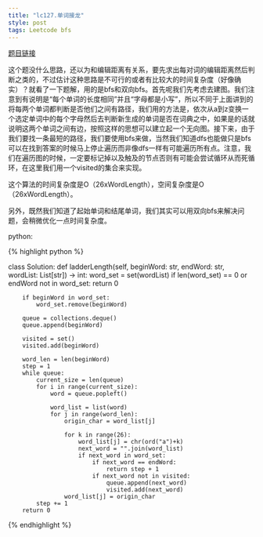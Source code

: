 ```yaml
---
title: "lc127.单词接龙"
style: post
tags: Leetcode bfs
---
```


[题目链接](https://leetcode-cn.com/problems/word-ladder/)

这个题没什么思路，还以为和编辑距离有关系，要先求出每对词的编辑距离然后判断之类的，不过估计这种思路是不可行的或者有比较大的时间复杂度（好像确实）？就看了一下题解，用的是bfs和双向bfs。首先呢我们先考虑去建图。我们注意到有说明是“每个单词的长度相同”并且“字母都是小写”，所以不同于上面讲到的将每两个单词都判断是否他们之间有路径，我们用的方法是，依次从a到z变换一个选定单词中的每个字母然后去判断新生成的单词是否在词典之中，如果是的话就说明这两个单词之间有边，按照这样的思想可以建立起一个无向图。接下来，由于我们要找一条最短的路径，我们要使用bfs来做，当然我们知道dfs也能做只是bfs可以在找到答案的时候马上停止遍历而非像dfs一样有可能遍历所有点。注意，我们在遍历图的时候，一定要标记掉以及触及的节点否则有可能会尝试循环从而死循环，在这里我们用一个visited的集合来实现。

这个算法的时间复杂度是O（26xWordLength），空间复杂度是O（26xWordLength）。

另外，既然我们知道了起始单词和结尾单词，我们其实可以用双向bfs来解决问题，会稍微优化一点时间复杂度。

python:

{% highlight python %}

class Solution:
    def ladderLength(self, beginWord: str, endWord: str, wordList: List[str]) -> int:
        word_set = set(wordList)
        if len(word_set) == 0 or endWord not in word_set:
            return 0
        
        if beginWord in word_set:
            word_set.remove(beginWord)

        queue = collections.deque()
        queue.append(beginWord)

        visited = set()
        visited.add(beginWord)

        word_len = len(beginWord)
        step = 1
        while queue:
            current_size = len(queue)
            for i in range(current_size):
                word = queue.popleft()
            
                word_list = list(word)
                for j in range(word_len):
                    origin_char = word_list[j]

                    for k in range(26):
                        word_list[j] = chr(ord("a")+k)
                        next_word = "".join(word_list)
                        if next_word in word_set:
                            if next_word == endWord:
                                return step + 1
                            if next_word not in visited:
                                queue.append(next_word)
                                visited.add(next_word)
                    word_list[j] = origin_char
            step += 1
        return 0

{% endhighlight %}
